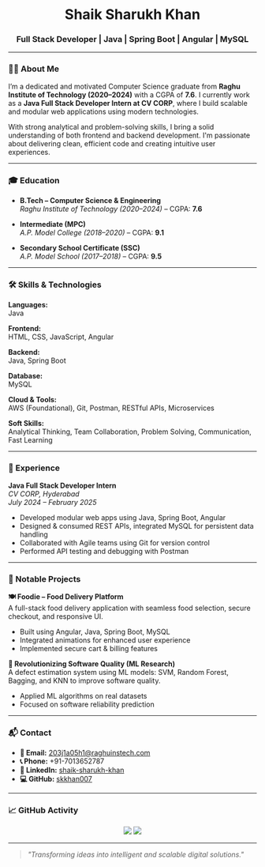 <h1 align="center">Shaik Sharukh Khan</h1>
<h3 align="center">Full Stack Developer | Java | Spring Boot | Angular | MySQL</h3>

---

### 👨‍💼 About Me

I’m a dedicated and motivated Computer Science graduate from **Raghu Institute of Technology (2020–2024)** with a CGPA of **7.6**. I currently work as a **Java Full Stack Developer Intern at CV CORP**, where I build scalable and modular web applications using modern technologies.

With strong analytical and problem-solving skills, I bring a solid understanding of both frontend and backend development. I'm passionate about delivering clean, efficient code and creating intuitive user experiences.

---

### 🎓 Education

- **B.Tech – Computer Science & Engineering**  
  *Raghu Institute of Technology (2020–2024)* – CGPA: **7.6**

- **Intermediate (MPC)**  
  *A.P. Model College (2018–2020)* – CGPA: **9.1**

- **Secondary School Certificate (SSC)**  
  *A.P. Model School (2017–2018)* – CGPA: **9.5**

---

### 🛠️ Skills & Technologies

**Languages:**  
Java

**Frontend:**  
HTML, CSS, JavaScript, Angular

**Backend:**  
Java, Spring Boot

**Database:**  
MySQL

**Cloud & Tools:**  
AWS (Foundational), Git, Postman, RESTful APIs, Microservices

**Soft Skills:**  
Analytical Thinking, Team Collaboration, Problem Solving, Communication, Fast Learning

---

### 💼 Experience

**Java Full Stack Developer Intern**  
*CV CORP, Hyderabad*  
*July 2024 – February 2025*

- Developed modular web apps using Java, Spring Boot, Angular
- Designed & consumed REST APIs, integrated MySQL for persistent data handling
- Collaborated with Agile teams using Git for version control
- Performed API testing and debugging with Postman

---

### 🚀 Notable Projects

**🍽️ Foodie – Food Delivery Platform**  
A full-stack food delivery application with seamless food selection, secure checkout, and responsive UI.

- Built using Angular, Java, Spring Boot, MySQL
- Integrated animations for enhanced user experience
- Implemented secure cart & billing features

**🧠 Revolutionizing Software Quality (ML Research)**  
A defect estimation system using ML models: SVM, Random Forest, Bagging, and KNN to improve software quality.

- Applied ML algorithms on real datasets
- Focused on software reliability prediction

---

### 📬 Contact

- **📧 Email:** 203j1a05h1@raghuinstech.com  
- **📞 Phone:** +91-7013652787  
- **🔗 LinkedIn:** [shaik-sharukh-khan](https://www.linkedin.com/in/shaik-sharukh-khan)  
- **💻 GitHub:** [skkhan007](https://github.com/skkhan007)

---

### 📈 GitHub Activity

<p align="center">
  <img src="https://github-readme-stats.vercel.app/api?username=skkhan007&show_icons=true&theme=default&hide_border=true" />
  <img src="https://github-readme-streak-stats.herokuapp.com?user=skkhan007&theme=default&hide_border=true" />
</p>

---

> *"Transforming ideas into intelligent and scalable digital solutions."*

